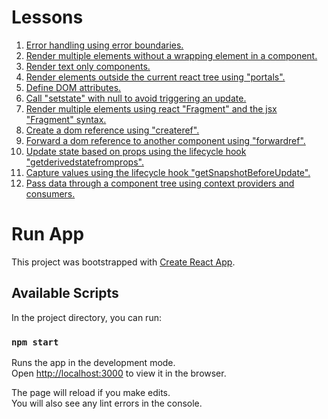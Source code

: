# Lessons

1.  [Error handling using error boundaries.](https://reactjs.org/docs/react-component.html#componentdidcatch)
2.  [Render multiple elements without a wrapping element in a component.](https://reactjs.org/docs/rendering-elements.html)
3.  [Render text only components.](https://reactjs.org/docs/rendering-elements.html)
4.  [Render elements outside the current react tree using "portals".](https://reactjs.org/docs/portals.html)
5.  [Define DOM attributes.](https://reactjs.org/blog/2017/09/08/dom-attributes-in-react-16.html)
6.  [Call "setstate" with null to avoid triggering an update.](https://reactjs.org/docs/react-component.html#setstate)
7.  [Render multiple elements using react "Fragment" and the jsx "Fragment" syntax.](https://reactjs.org/blog/2017/11/28/react-v16.2.0-fragment-support.html)
8.  [Create a dom reference using "createref".](https://reactjs.org/docs/refs-and-the-dom.html)
9.  [Forward a dom reference to another component using "forwardref".](https://reactjs.org/docs/forwarding-refs.html#forwarding-refs-to-dom-components)
10. [Update state based on props using the lifecycle hook "getderivedstatefromprops".](https://reactjs.org/docs/react-component.html#static-getderivedstatefromprops)
11. [Capture values using the lifecycle hook "getSnapshotBeforeUpdate".](https://reactjs.org/docs/react-component.html#getsnapshotbeforeupdate)
12. [Pass data through a component tree using context providers and consumers.](https://reactjs.org/docs/context.html)

# Run App

This project was bootstrapped with [Create React App](https://github.com/facebook/create-react-app).

## Available Scripts

In the project directory, you can run:

### `npm start`

Runs the app in the development mode.<br>
Open [http://localhost:3000](http://localhost:3000) to view it in the browser.

The page will reload if you make edits.<br>
You will also see any lint errors in the console.


